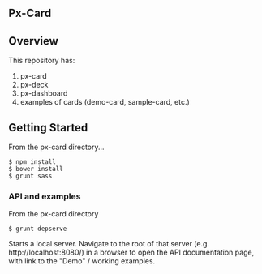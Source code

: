 Px-Card
-----------------------------------------------

## Overview

This repository has:
1. px-card
2. px-deck
3. px-dashboard
4. examples of cards (demo-card, sample-card, etc.)

## Getting Started

From the px-card directory...

```
$ npm install
$ bower install
$ grunt sass
```

### API and examples

From the px-card directory

```
$ grunt depserve
```

Starts a local server. Navigate to the root of that server (e.g. http://localhost:8080/) in a browser to open the API documentation page, with link to the "Demo" / working examples.
